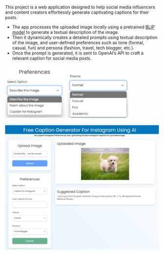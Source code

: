 This project is a web application designed to help social media influencers and content creators effortlessly generate captivating captions for their posts.
+ The app processes the uploaded image *locally* using a pretrained [BLIP model](https://github.com/salesforce/BLIP) to generate a textual description of the image.
+ Then it dynamically creates a detailed prompts using textual description of the image, and user-defined preferences such as tone (formal, casual, fun) and persona (fashion, travel, tech blogger, etc.).
+ Once the prompt is generated, it is sent to OpenAI’s API to craft a relevant caption for social media posts.

<img src=screenshots/Options.jpg alt="Alt Text" width="200"> <img src=screenshots/Theme.jpg alt="Alt Text" width="200">

<img src=screenshots/Output.jpg alt="Alt Text" width="600">




